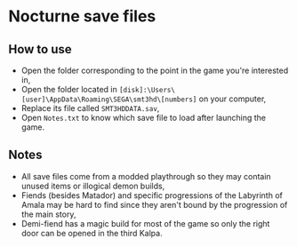 # Nocturne save files
## How to use
- Open the folder corresponding to the point in the game you're interested in,
- Open the folder located in `[disk]:\Users\[user]\AppData\Roaming\SEGA\smt3hd\[numbers]` on your computer,
- Replace its file called `SMT3HDDATA.sav`,
- Open `Notes.txt` to know which save file to load after launching the game.
## Notes
- All save files come from a modded playthrough so they may contain unused items or illogical demon builds,
- Fiends (besides Matador) and specific progressions of the Labyrinth of Amala may be hard to find since they aren't bound by the progression of the main story,
- Demi-fiend has a magic build for most of the game so only the right door can be opened in the third Kalpa.
